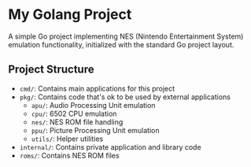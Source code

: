 # My Golang Project

A simple Go project implementing NES (Nintendo Entertainment System) emulation functionality, initialized with the standard Go project layout.

## Project Structure

- `cmd/`: Contains main applications for this project
- `pkg/`: Contains code that's ok to be used by external applications
  - `apu/`: Audio Processing Unit emulation
  - `cpu/`: 6502 CPU emulation
  - `nes/`: NES ROM file handling
  - `ppu/`: Picture Processing Unit emulation
  - `utils/`: Helper utilities
- `internal/`: Contains private application and library code
- `roms/`: Contains NES ROM files